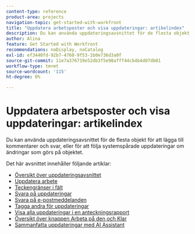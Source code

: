```yaml
---
content-type: reference
product-area: projects
navigation-topic: get-started-with-workfront
title: "Uppdatera arbetsposter och visa uppdateringar: artikelindex"
description: Du kan använda uppdateringsavsnittet för de flesta objekt för att lägga till kommentarer och svar, eller för att följa systemspårade uppdateringar om ändringar som görs på objektet.
author: Alina
feature: Get Started with Workfront
recommendations: noDisplay, noCatalog
exl-id: ef3440fd-92b7-4760-9f53-1b0e736d3a0f
source-git-commit: 11e7a376719e52db3f5e98afff44cb4b4d07db01
workflow-type: tm+mt
source-wordcount: '115'
ht-degree: 0%

---
```


# Uppdatera arbetsposter och visa uppdateringar: artikelindex

<!-- Audited: 02/2024 -->

Du kan använda uppdateringsavsnittet för de flesta objekt för att lägga till kommentarer och svar, eller för att följa systemspårade uppdateringar om ändringar som görs på objektet.

Det här avsnittet innehåller följande artiklar:

* [Översikt över uppdateringsavsnittet](../../workfront-basics/updating-work-items-and-viewing-updates/updates-tab-overview.md)
* [Uppdatera arbete](../../workfront-basics/updating-work-items-and-viewing-updates/update-work.md)
* [Teckengränser i fält](../../workfront-basics/updating-work-items-and-viewing-updates/character-limits-in-fields.md)
* [Svara på uppdateringar](../../workfront-basics/updating-work-items-and-viewing-updates/reply-to-updates.md)
* [Svara på e-postmeddelanden](../../workfront-basics/updating-work-items-and-viewing-updates/reply-to-email-notifications.md)
* [Tagga andra för uppdateringar](../../workfront-basics/updating-work-items-and-viewing-updates/tag-others-on-updates.md)
* [Visa alla uppdateringar i en anteckningsrapport](../../workfront-basics/updating-work-items-and-viewing-updates/view-all-updates-in-a-report.md)
* [Översikt över knappen Arbeta på den och Klar](../../workfront-basics/updating-work-items-and-viewing-updates/work-on-it-and-done-buttons-accept-complete-work.md)
* [Sammanfatta uppdateringar med AI Assistant](/help/quicksilver/workfront-basics/updating-work-items-and-viewing-updates/summarize-updates-ai-assistant.md)

